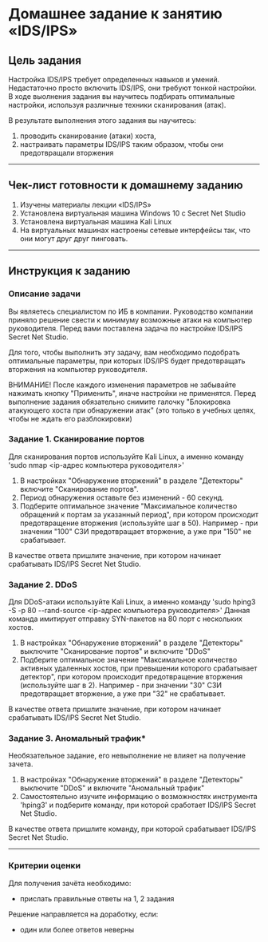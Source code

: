 # Домашнее задание к занятию «IDS/IPS»

## Цель задания

Настройка IDS/IPS требует определенных навыков и умений. Недастаточно просто включить IDS/IPS, они требуют тонкой настройки. В ходе выолнения задания вы научитесь подбирать оптимальные настройки, используя различные техники сканирования (атак).

В результате выполнения этого задания вы научитесь:

1. проводить сканирование (атаки) хоста,
2. настраивать параметры IDS/IPS таким образом, чтобы они предотвращали вторжения

------

## Чек-лист готовности к домашнему заданию

1. Изучены материалы лекции «IDS/IPS»
2. Установлена виртуальная машина Windows 10 с Secret Net Studio
3. Установлена виртуальная машина Kali Linux
4. На виртуальных машинах настроены сетевые интерфейсы так, что они могут друг друг пинговать.

------

## Инструкция к заданию

### Описание задачи

Вы являетесь специалистом по ИБ в компании. Руководство компании приняло решение свести к минимуму возможные атаки на компьютер руководителя. Перед вами поставлена задача по настройке IDS/IPS Secret Net Studio.

Для того, чтобы выполнить эту задачу, вам необходимо подобрать оптимальные параметры, при которых IDS/IPS будет предотвращать вторжения на компьютер руководителя.

ВНИМАНИЕ! После каждого изменения параметров не забывайте нажимать кнопку "Применить", иначе настройки не применятся.
Перед выполнение задания обязательно снимите галочку "Блокировка атакующего хоста при обнаружении атак" (это только в учебных целях, чтобы не ждать его разблокировки)

### Задание 1. Сканирование портов

Для сканирования портов используйте Kali Linux, а именно команду 'sudo nmap <ip-адрес компьютера руководителя>'

1) В настройках "Обнаружение вторжений" в разделе "Детекторы" включите "Сканирование портов".
2) Период обнаружения оставьте без изменений - 60 секунд.
3) Подберите оптимальное значение "Максимальное количество обращений к портам за указанный период", при котором происходит предотвращение вторжения (используйте шаг в 50). Например - при значении "100" СЗИ предотвращает вторжение, а уже при "150" не срабатывает.

В качестве ответа пришлите значение, при котором начинает срабатывать IDS/IPS Secret Net Studio.

### Задание 2. DDoS

Для DDoS-атаки используйте Kali Linux, а именно команду 'sudo hping3 -S -p 80 --rand-source <ip-адрес компьютера руководителя>'
Данная команда имитирует отправку SYN-пакетов на 80 порт с нескольких хостов.

1) В настройках "Обнаружение вторжений" в разделе "Детекторы" выключите "Сканирование портов" и включите "DDoS"
2) Подберите оптимальное значение "Максимальное количество активных удаленных хостов, при превышении которого срабатывает детектор", при котором происходит предотвращение вторжения (используйте шаг в 2). Например - при значении "30" СЗИ предотвращает вторжение, а уже при "32" не срабатывает.

В качестве ответа пришлите значение, при котором начинает срабатывать IDS/IPS Secret Net Studio.

### Задание 3. Аномальный трафик*
Необязательное задание, его невыполнение не влияет на получение зачета.

1) В настройках "Обнаружение вторжений" в разделе "Детекторы" выключите "DDoS" и включите "Аномальный трафик"
2) Самостоятельно изучите информацию о возможностях инструмента 'hping3' и подберите команду, при которой сработает IDS/IPS Secret Net Studio.

В качестве ответа пришлите команду, при которой срабатывает IDS/IPS Secret Net Studio.

------

### Критерии оценки

Для получения зачёта необходимо:
- прислать правильные ответы на 1, 2 задания

Решение направляется на доработку, если:
- один или более ответов неверны

